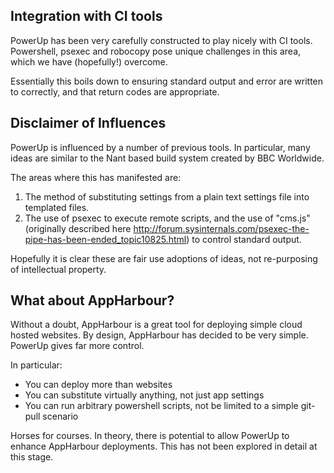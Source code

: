 ## Integration with CI tools

PowerUp has been very carefully constructed to play nicely with CI tools.  
Powershell, psexec and robocopy pose unique challenges in this area, which we have (hopefully!) overcome.

Essentially this boils down to ensuring standard output and error are written to correctly, and that return codes are appropriate.

## Disclaimer of Influences

PowerUp is influenced by a number of previous tools.
In particular, many ideas are similar to the Nant based build system created by BBC Worldwide.

The areas where this has manifested are:  
1. The method of substituting settings from a plain text settings file into templated files.  
2. The use of psexec to execute remote scripts, and the use of "cms.js" (originally described here http://forum.sysinternals.com/psexec-the-pipe-has-been-ended_topic10825.html) to control standard output.  

Hopefully it is clear these are fair use adoptions of ideas, not re-purposing of intellectual property.  

## What about AppHarbour?

Without a doubt, AppHarbour is a great tool for deploying simple cloud hosted websites.
By design, AppHarbour has decided to be very simple. PowerUp gives far more control.

In particular:
- You can deploy more than websites
- You can substitute virtually anything, not just app settings
- You can run arbitrary powershell scripts, not be limited to a simple git-pull scenario

Horses for courses.
In theory, there is potential to allow PowerUp to enhance AppHarbour deployments. This has not been explored in detail at this stage.